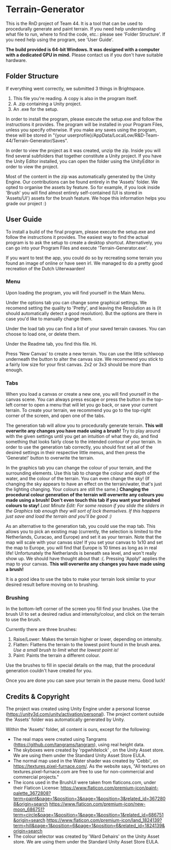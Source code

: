 # Terrain-Generator
This is the RnD project of Team 44. It is a tool that can be used to procedurally generate and paint terrain.
If you need help understanding what file to run, where to find the code, etc.: please see 'Folder Structure'. If you need help using the program, see 'User Guide'.

**The build provided is 64-bit Windows. It was designed with a computer with a dedicated GPU in mind.** Please contact us if you don't have suitable hardware.

## Folder Structure
If everything went correctly, we submitted 3 things in Brightspace.
1.  This file you're reading. A copy is also in the program itself.
2.  A .zip containing a Unity project.
3.  An .exe for the setup.

In order to install the program, please execute the setup.exe and follow the instructions it provides.
The program will be installed in your Program Files, unless you specify otherwise. If you make any saves using the program, these will be stored in 
"{your userprofile}/AppData/LocalLow/R&D-Team-44/Terrain-Generator/Saves".

In order to view the project as it was created, unzip the zip. Inside you will find several subfolders that together constitute a Unity project. If you have the Unity Editor installed, you can open the folder using the UnityEditor in order to view the project.

Most of the content in the zip was automatically generated by the Unity Engine. Our contributions can be found entirely in the 'Assets' folder. We opted to organise the assets by feature. So for example, if you look inside 'Brush' you will find almost entirely self-contained (UI is stored in 'Assets/UI') assets for the brush feature. 
We hope this information helps you grade our project :)

## User Guide
To install a build of the final program, please execute the setup.exe and follow the instructions it provides.
The easiest way to find the actual program is to ask the setup to create a desktop shortcut. Alternatively, you can go into your Program Files and execute 'Terrain-Generator.exe'.

If you want to test the app, you could do so by recreating some terrain you found an image of online or have seen irl. We managed to do a pretty good recreation of the Dutch Uiterwaarden!

### Menu
Upon loading the program, you will find yourself in the Main Menu. 

Under the options tab you can change some graphical settings. We recomend setting the quality to 'Pretty', and leaving the Resolution as is (it should automatically detect a good resolution). But the options are there in case you'd like to manually change them.

Under the load tab you can find a list of your saved terrain cavases. You can choose to load one, or delete them.

Under the Readme tab, you find this file. Hi.

Press 'New Canvas' to create a new terrain. You can use the little schlwoop underneath the button to alter the canvas size. We recommend you stick to a fairly low size for your first canvas. 2x2 or 3x3 should be more than enough.

### Tabs
When you load a canvas or create a new one, you will find yourself in the canvas scene. You can always press escape or press the button in the top-left corner to open a menu that will let you go back, or save your current terrain. 
To create your terrain, we recommend you go to the top-right corner of the screen, and open one of the tabs.

The generation tab will allow you to procedurally generate terrain. **This will overwrite any changes you have made using a brush!** Try to play around with the given settings until you get an intuition of what they do, and find something that looks fairly close to the intended contour of your terrain.
In order to use the generation tab correctly, you should first set all of the desired settings in their respective little menus, and then press the 'Generate!' button to overwrite the terrain.

In the graphics tab you can change the colour of your terrain, and the surrounding elements. Use this tab to change the colour and depth of the water, and the colour of the terrain. You can even change the sky! (If changing the sky appears to have an effect on the terrain/water, that's just the lighting changing. Your colours are still the same.)
**Changing the procedural colour generation of the terrain will overwrite any colours you made using a brush! Don't even touch this tab if you want your brushed colours to stay!**
*Last Minute Edit: For some reason if you slide the sliders in the Graphics tab enough they will sort of lock themselves. If this happens just save and load the terrain and you'll be good :)*

As an alternative to the generation tab, you could use the map tab. This allows you to pick an existing map (currently, the selection is limited to the Netherlands, Curacao, and Europe) and set it as your terrain. Note that the map will scale with your canvas size! If you set your canvas to 1x10 and set the map to Europe, you will find that Europe is 10 times as long as in real life!
Unfortunately the Netherlands is beneath sea level, and won't really show up. We should have thought about that :(.
Pressing 'Apply!' applies the map to your canvas. **This will overwrite any changes you have made using a brush!**

It is a good idea to use the tabs to make your terrain look similar to your desired result before moving on to brushing.

### Brushing
In the bottom-left corner of the screen you fill find your brushes. Use the brush UI to set a desired radius and intensity/colour, and click on the terrain to use the brush.

Currently there are three brushes:
1. Raise/Lower: Makes the terrain higher or lower, depending on intensity.
2. Flatten: Flattens the terrain to the lowest point found in the brush area. *Use a small brush to limit what the lowest point is!*
3. Paint: Paints the terrain a different colour.

Use the brushes to fill in special details on the map, that the procedural generation couldn't have created for you. 

Once you are done you can save your terrain in the pause menu. Good luck!

## Credits & Copyright
The project was created using Unity Engine under a personal license (https://unity3d.com/unity/activation/personal).
The project content outside the 'Assets' folder was automatically generated by Unity.

Within the 'Assets' folder, all content is ours, except for the following:
- The real maps were created using Tangrams (https://github.com/tangrams/tangram), using real height data.
- The skyboxes were created by 'rpgwhitelock' , on the Unity Asset store. We are using them under the Standard Unity Asset Store EULA.
- The normal map used in the Water shader was created by 'Cebbi', on https://textures.pixel-furnace.com/. As the website says, "All textures on textures.pixel-furnace.com are free to use for non-commercial and commercial projects."
-  The icons used in the BrushUI were taken from flaticons.com, under their Flaticon License:
    https://www.flaticon.com/premium-icon/paint-palette_3672808?term=paint&page=1&position=3&page=1&position=3&related_id=3672808&origin=search
    https://www.flaticon.com/premium-icon/new-moon_686751?term=circle&page=1&position=1&page=1&position=1&related_id=686751&origin=search
    https://www.flaticon.com/premium-icon/land_1824139?term=hill&page=1&position=6&page=1&position=6&related_id=1824139&origin=search
-  The colour selector was created by 'Ward Dehairs' on the Unity Asset store. We are using them under the Standard Unity Asset Store EULA.

